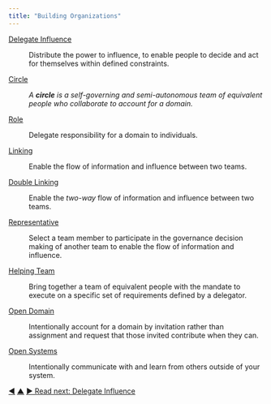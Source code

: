 ```yaml
---
title: "Building Organizations"
---
```



<dl>

  <dt><a href="delegate-influence.html">Delegate Influence</a></dt>
  <dd><p>Distribute the power to influence, to enable people to decide and act for themselves within defined constraints.</p></dd>

  <dt><a href="circle.html">Circle</a></dt>
  <dd><p><em>A <strong>circle</strong> is a self-governing and semi-autonomous team of equivalent people who collaborate to account for a domain.</em></p></dd>

  <dt><a href="role.html">Role</a></dt>
  <dd><p>Delegate responsibility for a domain to individuals.</p></dd>

  <dt><a href="linking.html">Linking</a></dt>
  <dd><p>Enable the flow of information and influence between two teams.</p></dd>

  <dt><a href="double-linking.html">Double Linking</a></dt>
  <dd><p>Enable the <em>two-way</em> flow of information and influence between two teams.</p></dd>

  <dt><a href="representative.html">Representative</a></dt>
  <dd><p>Select a team member to participate in the governance decision making of another team to enable the flow of information and influence.</p></dd>

  <dt><a href="helping-team.html">Helping Team</a></dt>
  <dd><p>Bring together a team of equivalent people with the mandate to execute on a specific set of requirements defined by a delegator.</p></dd>

  <dt><a href="open-domain.html">Open Domain</a></dt>
  <dd><p>Intentionally account for a domain by invitation rather than assignment and request that those invited contribute when they can.</p></dd>

  <dt><a href="open-systems.html">Open Systems</a></dt>
  <dd><p>Intentionally communicate with and learn from others outside of your system.</p></dd>
</dl>



<div class="bottom-nav">
<a href="bylaws.html" title="Back to: Bylaws">◀</a> <a href="patterns.html" title="Up: The Patterns">▲</a> <a href="delegate-influence.html" title="Read next: Delegate Influence">▶ Read next: Delegate Influence</a>
</div>


<script type="text/javascript">
Mousetrap.bind('g n', function() {
    window.location.href = 'delegate-influence.html';
    return false;
});
</script>

